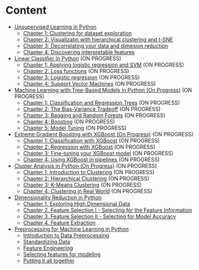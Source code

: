 # Content
- [Unsupervised Learning in Python](unsupervised_learning.md)
    - [Chapter 1: Clustering for dataset exploration](unsupervised_learning.md)
    - [Chapter 2: Visualizatin with hierarchical clustering and t-SNE](unsupervised_learning.md)
    - [Chapter 3: Decorrelating your data and dimesion reduction](unsupervised_learning.md)
    - [Chapter 4: Discovering interpretable features](unsupervised_learning.md)
- [Linear Classifier in Python](link.md) (ON PROGRESS)
    - [Chapter 1: Applying logistic regression and SVM](link.md) (ON PROGRESS)
    - [Chapter 2: Loss functions](link.md) (ON PROGRESS)
    - [Chapter 3: Logistic regression](link.md) (ON PROGRESS)
    - [Chapter 4: Support Vector Machines](link.md) (ON PROGRESS)
- [Machine Learning with Tree-Based Models in Python (On Progress)](link.md) (ON PROGRESS)
    - [Chapter 1: Classification and Regression Trees](link.md) (ON PROGRESS)
    - [Chapter 2: The Bias-Variance Tradeoff](link.md) (ON PROGRESS)
    - [Chapter 3: Bagging and Random Forests](link.md) (ON PROGRESS)
    - [Chapter 4: Boosting](link.md) (ON PROGRESS)
    - [Chapter 5: Model Tuning](link.md) (ON PROGRESS)
- [Extreme Gradient Boosting with XGBoost (On Progress)](link.md) (ON PROGRESS)
    - [Chapter 1: Classification with XGBoost](link.md) (ON PROGRESS)
    - [Chapter 2: Regression with XGBoost](link.md) (ON PROGRESS)
    - [Chapter 3: Fine-tuning your XGBoost model](link.md) (ON PROGRESS)
    - [Chapter 4: Using XGBoost in pipelines](link.md) (ON PROGRESS)
- [Cluster Analysis in Python (On Progress)](link.md) (ON PROGRESS)
    - [Chapter 1: Introduction to Clustering](link.md) (ON PROGRESS)
    - [Chapter 2: Hierarchical Clustering](link.md) (ON PROGRESS)
    - [Chapter 3: K-Means Clustering](link.md) (ON PROGRESS)
    - [Chapter 4: Clustering in Real World](link.md) (ON PROGRESS)
- [Dimensionality Reduction in Python](dimensionality_reduction.md)
    - [Chapter 1. Exploring High Dimensional Data](dimensionality_reduction.md)
    - [Chapter 2. Feature Selection I - Selecting for the Feature Information](dimensionality_reduction.md)
    - [Chapter 3. Feature Selection II - Selecting for Model Accuracy](dimensionality_reduction.md)
    - [Chapter 4. Feature Extraction](dimensionality_reduction.md)
- [Preprocessing for Machine Learning in Python](preprocessing_data.md)
    - [Introduction to Data Preprocessing](preprocessing_data.md)
    - [Standardizing Data](preprocessing_data.md)
    - [Feature Engineering](preprocessing_data.md)
    - [Selecting features for modeling](preprocessing_data.md)
    - [Putting it all together](preprocessing_data.md)
